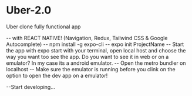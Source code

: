 # Uber-2.0
Uber clone fully functional app

-- with REACT NATIVE! (Navigation, Redux, Tailwind CSS & Google Autocomplete)
--  npm install -g expo-cli
--  expo init ProjectName
-- Start the app with expo start with your terminal, open local host and choose the way you want too see the app. Do you want to see it in web or on a emulator?
   In my case its a android emulator.
-- Open the metro bundler on localhost
-- Make sure the emulator is running before you clink on the option to open the dev app on a emulator!

--Start developing...
